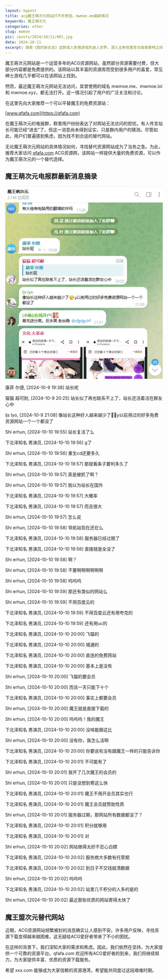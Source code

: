 ```yaml
---
layout: mypost
title: acg魔王萌次元网站打不开原因，mwmoe.me最新情况
keywords: 魔王萌次元
categories: other
slug: mwmoe
pic: /posts/2024/10/11/001.jpg
date: 2024-10-11
excerpt: 探索《我的新女友》这款成人色情游戏的迷人世界，深入主角埃里克与维奥莱特之间的激情关系。玩家将扮演埃里克，穿梭于一系列充满诱惑的场景中，体验从亲密接触到与其他角色的邂逅，满足NTS/NTR世界的多样化口味。游戏以虚拟小说的形式呈现，Vi将遵循NTS路线，涵盖分享、摇摆和暴露狂等元素。
---
```


魔王萌次元网站是一个运营多年的ACG资源网站，虽然部分资源需要付费，但大部分内容都是免费提供的。该网站以其丰富的资源库而受到很多用户的喜爱，常见绅士游戏几乎都可以在该网站上找到。

然而，最近魔王萌次元网站无法访问，其曾使用的域名 mwmoe.me、mwmoe.lol 和 mwmoe.xyz，都无法打开。这一情况引起了用户的广泛关注和讨论。

在这里先向大家推荐一个可以平替魔王的免费资源站：

 [www.qfafa.com](https://qfafa.com)

在魔王萌次元的电报群，群里用户纷纷表达了对网站无法访问的担忧。有人传言站长可能已经“进去”了，但这一消息尚未得到证实，只是群内用户的猜测。尽管如此，用户们普遍感到焦虑，因为找不到合适的替代网站。

无论魔王萌次元网站的具体情况如何，寻找替代资源网站成为了当务之急。为此，推荐大家访问 [qfafa.com](https://qfafa.com) ACG资源网，该网站一样提供大量的免费资源，可以作为魔王萌次元的一个替代选择。

## 魔王萌次元电报群最新消息摘录

![魔王萌次元群](/posts/2024/10/11/001.jpg)

康菲 尔德, [2024-10-9 19:38] 
站长呢

猫猫 超可耐, [2024-10-9 20:25] 
站长似了再也联系不上了，站长还活着活在群友心中

ljs lyo, [2024-10-9 21:08] 
像站长这种好人越来越少了😮‍💨y以前用过的好多免费资源网站一个一个都没了

Shi erhun, [2024-10-10 19:55] 
站长复活了么

下北泽知名 男演员, [2024-10-10 19:56] 
g了

Shi erhun, [2024-10-10 19:56] 
重生cd还要多久

下北泽知名 男演员, [2024-10-10 19:57] 
那就看条子要判多久了

Shi erhun, [2024-10-10 19:57] 
真是被抓了啊？

Shi erhun, [2024-10-10 19:57] 
我以为站长在国外

下北泽知名 男演员, [2024-10-10 19:57] 
大概率

下北泽知名 男演员, [2024-10-10 19:57] 
而且很大

Shi erhun, [2024-10-10 19:57] 
怎么说

Shi erhun, [2024-10-10 19:58] 
导航站现在还在么

下北泽知名 男演员, [2024-10-10 19:58] 
服务器已经过期了

下北泽知名 男演员, [2024-10-10 19:58] 
直接就是全没了

Shi erhun, [2024-10-10 19:58] 
啊？

Shi erhun, [2024-10-10 19:58] 
不要啊啊啊啊啊啊

Shi erhun, [2024-10-10 19:58] 
呜呜呜

Shi erhun, [2024-10-10 19:59] 
那还有类似的网站么

Shi erhun, [2024-10-10 19:59] 
不用百度云的

下北泽知名 男演员, [2024-10-10 19:59] 
不用百度云还有用夸克的

下北泽知名 男演员, [2024-10-10 19:59] 
还有用uc的

下北泽知名 男演员, [2024-10-10 20:00] 
飞猫的

下北泽知名 男演员, [2024-10-10 20:00] 
城通的

下北泽知名 男演员, [2024-10-10 20:00] 
直连的免费网站

下北泽知名 男演员, [2024-10-10 20:00] 
基本上是没有

Shi erhun, [2024-10-10 20:00] 
飞猫的要会员

Shi erhun, [2024-10-10 20:00] 
而且一天只能下十个

下北泽知名 男演员, [2024-10-10 20:00] 
事实上都要会员

Shi erhun, [2024-10-10 20:00] 
魔王就是直接下载的

Shi erhun, [2024-10-10 20:00] 
呜呜呜！我的魔王

下北泽知名 男演员, [2024-10-10 20:00] 
没啥能跟这比

Shi erhun, [2024-10-10 20:00] 
没有你，我怎么活啊

下北泽知名 男演员, [2024-10-10 20:00] 
你要说有没有跟魔王一样的只能告诉你

下北泽知名 男演员, [2024-10-10 20:01] 
不可能有了

Shi erhun, [2024-10-10 20:01] 
我开了几次魔王的会员的

Shi erhun, [2024-10-10 20:01] 
只是没想到寄这么快

下北泽知名 男演员, [2024-10-10 20:01] 
魔王不用开会员其实也行

下北泽知名 男演员, [2024-10-10 20:01] 
魔王会员就赞助性质

Shi erhun, [2024-10-10 20:01] 
服务器过期，那网站所有数据都没了？

下北泽知名 男演员, [2024-10-10 20:01] 
积分就够用

下北泽知名 男演员, [2024-10-10 20:01] 
对

Shi erhun, [2024-10-10 20:02] 
网站做得太好不忍心白嫖
 
下北泽知名 男演员, [2024-10-10 20:02] 
服务商大多数有托管期

下北泽知名 男演员, [2024-10-10 20:02] 
到日子不交钱就清数据

Shi erhun, [2024-10-10 20:02] 
呜呜呜

下北泽知名 男演员, [2024-10-10 20:02] 
站里几千积分的人多的是的

Shi erhun, [2024-10-10 20:02] 
最近那些优质的网站寄得太快了

## 魔王盟次元替代网站

近期，ACG资源网站频繁被封的消息确实让人感到不安。许多用户反映，寻找资源下载变得越来越困难，这无疑给ACG爱好者带来了不小的困扰。

在这样的背景下，我们深知大家的需求和焦虑。因此，我们依然在坚持，为大家提供一个可靠的资源平台。qfafa.com 欢迎所有ACG爱好者的到来，我们将继续努力，为大家提供丰富、优质的资源下载服务。

希望 xxx.com 能够成为大家信赖的资源港湾，希望能共同度过这段艰难时期。
